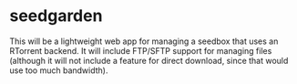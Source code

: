 # seedgarden

This will be a lightweight web app for managing a seedbox that uses an RTorrent backend. It will include FTP/SFTP support for managing files (although it will not include a feature for direct download, since that would use too much bandwidth).
